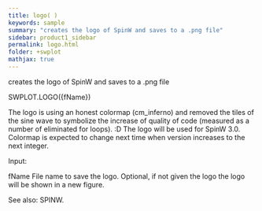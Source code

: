 ```yaml
---
title: logo( )
keywords: sample
summary: "creates the logo of SpinW and saves to a .png file"
sidebar: product1_sidebar
permalink: logo.html
folder: +swplot
mathjax: true
---
```

  creates the logo of SpinW and saves to a .png file
 
  SWPLOT.LOGO({fName})
 
  The logo is using an honest colormap (cm_inferno) and removed the tiles
  of the sine wave to symbolize the increase of quality of code (measured
  as a number of eliminated for loops). :D The logo will be used for SpinW
  3.0. Colormap is expected to change next time when version increases to
  the next integer.
 
 
  Input:
 
  fName     File name to save the logo. Optional, if not given the logo
            the logo will be shown in a new figure.
 
  See also: SPINW.
 
